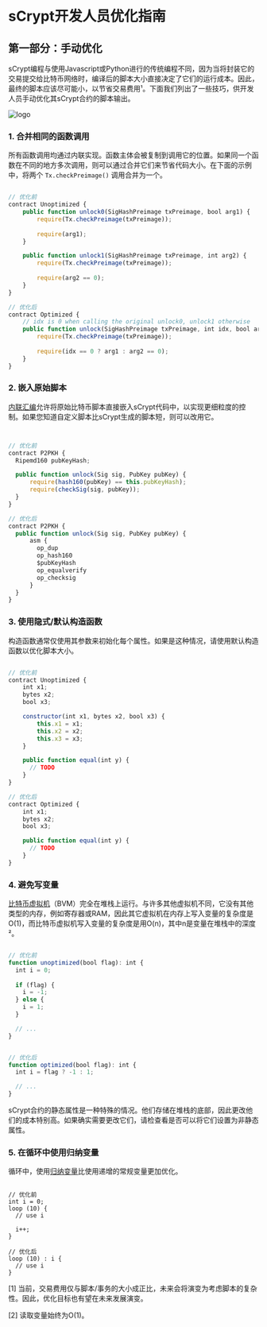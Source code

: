 # sCrypt开发人员优化指南

## 第一部分：手动优化

sCrypt编程与使用Javascript或Python进行的传统编程不同，因为当将封装它的交易提交给比特币网络时，编译后的脚本大小直接决定了它们的运行成本。因此，最终的脚本应该尽可能小，以节省交易费用¹。下面我们列出了一些技巧，供开发人员手动优化其sCrypt合约的脚本输出。

![logo](logo.png)

### 1. 合并相同的函数调用

所有函数调用均通过内联实现。函数主体会被复制到调用它的位置。如果同一个函数在不同的地方多次调用，则可以通过合并它们来节省代码大小。在下面的示例中，将两个 `Tx.checkPreimage()` 调用合并为一个。

```javascript

// 优化前
contract Unoptimized {
    public function unlock0(SigHashPreimage txPreimage, bool arg1) {
        require(Tx.checkPreimage(txPreimage));
        
        require(arg1);
    }

    public function unlock1(SigHashPreimage txPreimage, int arg2) {
        require(Tx.checkPreimage(txPreimage));
        
        require(arg2 == 0);
    }
}

// 优化后
contract Optimized {
    // idx is 0 when calling the original unlock0, unlock1 otherwise
    public function unlock(SigHashPreimage txPreimage, int idx, bool arg1, int arg2) {
        require(Tx.checkPreimage(txPreimage));
        
        require(idx == 0 ? arg1 : arg2 == 0);
    }
}

```

### 2. 嵌入原始脚本

[内联汇编](https://scryptdoc.readthedocs.io/en/latest/asm.html)允许将原始比特币脚本直接嵌入sCrypt代码中，以实现更细粒度的控制。如果您知道自定义脚本比sCrypt生成的脚本短，则可以改用它。


```javascript


// 优化前
contract P2PKH {
  Ripemd160 pubKeyHash;

  public function unlock(Sig sig, PubKey pubKey) {
      require(hash160(pubKey) == this.pubKeyHash);
      require(checkSig(sig, pubKey));
  }
}

// 优化后
contract P2PKH {
  public function unlock(Sig sig, PubKey pubKey) {
      asm {
        op_dup
        op_hash160
        $pubKeyHash
        op_equalverify
        op_checksig
      }
  }
}

```

### 3. 使用隐式/默认构造函数

构造函数通常仅使用其参数来初始化每个属性。如果是这种情况，请使用默认构造函数以优化脚本大小。

```javascript

// 优化前
contract Unoptimized {
    int x1;
    bytes x2;
    bool x3;

    constructor(int x1, bytes x2, bool x3) {
        this.x1 = x1;
        this.x2 = x2;
        this.x3 = x3;
    }

    public function equal(int y) {
      // TODO
    }
}

// 优化后
contract Optimized {
    int x1;
    bytes x2;
    bool x3;

    public function equal(int y) {
      // TODO
    }
}

```

### 4. 避免写变量

[比特币虚拟机](https://blog.csdn.net/freedomhero/article/details/106801904)（BVM）完全在堆栈上运行。与许多其他虚拟机不同，它没有其他类型的内存，例如寄存器或RAM，因此其它虚拟机在内存上写入变量的复杂度是O(1)，而比特币虚拟机写入变量的复杂度是用O(n)，其中n是变量在堆栈中的深度²。

```javascript

// 优化前
function unoptimized(bool flag): int {
  int i = 0;
  
  if (flag) {
    i = -1;
  } else {
    i = 1;
  }

  // ...
}


// 优化后
function optimized(bool flag): int {
  int i = flag ? -1 : 1;

  // ...
}

```

sCrypt合约的静态属性是一种特殊的情况。他们存储在堆栈的底部，因此更改他们的成本特别高。如果确实需要更改它们，请检查看是否可以将它们设置为非静态属性。

### 5. 在循环中使用归纳变量

循环中，使用[归纳变量](https://scryptdoc.readthedocs.io/en/latest/loop.html#induction-variable)比使用递增的常规变量更加优化。

```

// 优化前
int i = 0;
loop (10) {
  // use i
  
  i++;
}

// 优化后
loop (10) : i {
  // use i
}

```

[1] 当前，交易费用仅与脚本/事务的大小成正比，未来会将演变为考虑脚本的复杂性。因此，优化目标也有望在未来发展演变。

[2] 读取变量始终为O(1)。


